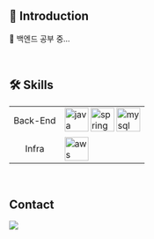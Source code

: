 ## 📂 Introduction
🐢 백엔드 공부 중...

<!--
## 🗂️ Projects
<table>
  <tr>
    <th>Organization</th>
    <th>Project Name</th>
    <th>Role</th>
    <th>Period</th>
    <th>Note</th>
  </tr>
  <tr align="center">
    <td>Goormthon Univ</td>
    <td><a href="https://github.com/hyundong-L/2024_DANPOON_TEAM_32_BE_REFACTORING">U Map</a></td>
    <td>Back-End Engineering</td>
    <td>24.11</td>
    <td></td>
  </tr>
  <tr align="center">
    <td>Sangmyung Univ</td>
    <td><a href="https://github.com/eco-cycle">Eco Cycle</a></td>
    <td>Back-End Engineering</td>
    <td>24.08</td>
    <td>SW 융합 해커톤 대회 우수상</td>
  </tr>
  <tr align="center">
    <td>GDSC Sangmyung</td>
    <td><a href="https://github.com/Junior-Team-Project">GIUT</a></td>
    <td>Back-End Engineering</td>
    <td>24.04 - </td>
    <td></td>
  </tr>
</table>
-->

<br/>

## 🛠️ Skills
<table>
  <tr>
    <td align="center">Back-End</td>
    <td>
      <img alt="java" width="43px" src="https://skillicons.dev/icons?i=java"/>
      <img alt="spring" width="43px" src="https://skillicons.dev/icons?i=spring"/>
      <img alt="mysql" width="43px" src="https://skillicons.dev/icons?i=mysql"/>
    </td>
  </tr>

  <tr>
    <td align="center">Infra</td>
    <td>
      <img alt="aws" width="43px" src="https://skillicons.dev/icons?i=aws"/>
    </td>
  </tr>
</table>

<br/>

## Contact
<a href="mailto:hyundongl@icloud.com"><img src="https://img.shields.io/badge/icloud-3693F3?style=for-the-badge&logo=icloud&logoColor=white&link==mailto:hyundongl@icloud.com"></a>
